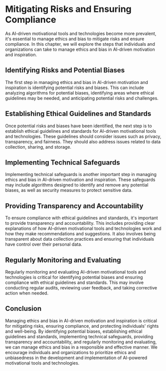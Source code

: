 Mitigating Risks and Ensuring Compliance
=====================================================================================================================

As AI-driven motivational tools and technologies become more prevalent, it's essential to manage ethics and bias to mitigate risks and ensure compliance. In this chapter, we will explore the steps that individuals and organizations can take to manage ethics and bias in AI-driven motivation and inspiration.

Identifying Risks and Potential Biases
--------------------------------------

The first step in managing ethics and bias in AI-driven motivation and inspiration is identifying potential risks and biases. This can include analyzing algorithms for potential biases, identifying areas where ethical guidelines may be needed, and anticipating potential risks and challenges.

Establishing Ethical Guidelines and Standards
---------------------------------------------

Once potential risks and biases have been identified, the next step is to establish ethical guidelines and standards for AI-driven motivational tools and technologies. These guidelines should consider issues such as privacy, transparency, and fairness. They should also address issues related to data collection, sharing, and storage.

Implementing Technical Safeguards
---------------------------------

Implementing technical safeguards is another important step in managing ethics and bias in AI-driven motivation and inspiration. These safeguards may include algorithms designed to identify and remove any potential biases, as well as security measures to protect sensitive data.

Providing Transparency and Accountability
-----------------------------------------

To ensure compliance with ethical guidelines and standards, it's important to provide transparency and accountability. This includes providing clear explanations of how AI-driven motivational tools and technologies work and how they make recommendations and suggestions. It also involves being transparent about data collection practices and ensuring that individuals have control over their personal data.

Regularly Monitoring and Evaluating
-----------------------------------

Regularly monitoring and evaluating AI-driven motivational tools and technologies is critical for identifying potential biases and ensuring compliance with ethical guidelines and standards. This may involve conducting regular audits, reviewing user feedback, and taking corrective action when needed.

Conclusion
----------

Managing ethics and bias in AI-driven motivation and inspiration is critical for mitigating risks, ensuring compliance, and protecting individuals' rights and well-being. By identifying potential biases, establishing ethical guidelines and standards, implementing technical safeguards, providing transparency and accountability, and regularly monitoring and evaluating, we can manage ethics and bias in a responsible and effective manner. We encourage individuals and organizations to prioritize ethics and unbiasedness in the development and implementation of AI-powered motivational tools and technologies.
